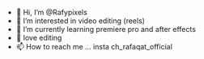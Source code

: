 - 👋 Hi, I’m @Rafypixels
- 👀 I’m interested in video editing (reels)
- 🌱 I’m currently learning premiere pro and after effects 
- 💞️ Iove editing 
- 📫 How to reach me ...  insta ch_rafaqat_official

<!---
Rafypixels/Rafypixels is a ✨ special ✨ repository because its `README.md` (this file) appears on your GitHub profile.
You can click the Preview link to take a look at your changes.
--->
